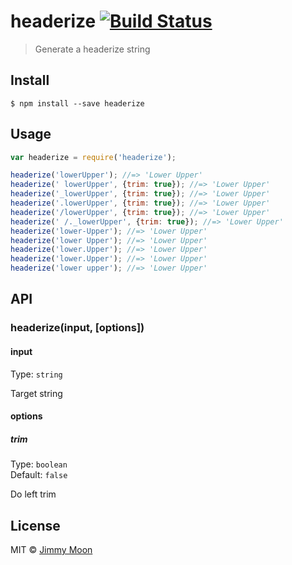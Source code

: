 # headerize [![Build Status](https://travis-ci.org/ragingwind/headerize.svg?branch=master)](https://travis-ci.org/ragingwind/headerize)

> Generate a headerize string


## Install

```
$ npm install --save headerize
```


## Usage

```js
var headerize = require('headerize');

headerize('lowerUpper'); //=> 'Lower Upper'
headerize(' lowerUpper', {trim: true}); //=> 'Lower Upper'
headerize('_lowerUpper', {trim: true}); //=> 'Lower Upper'
headerize('.lowerUpper', {trim: true}); //=> 'Lower Upper'
headerize('/lowerUpper', {trim: true}); //=> 'Lower Upper'
headerize(' /._lowerUpper', {trim: true}); //=> 'Lower Upper'
headerize('lower-Upper'); //=> 'Lower Upper'
headerize('lower Upper'); //=> 'Lower Upper'
headerize('lower.Upper'); //=> 'Lower Upper'
headerize('lower.Upper'); //=> 'Lower Upper'
headerize('lower upper'); //=> 'Lower Upper'
```


## API

### headerize(input, [options])

#### input

Type: `string`

Target string

#### options

##### trim

Type: `boolean`  
Default: `false`

Do left trim

## License

MIT © [Jimmy Moon](http://ragingwind.me)
